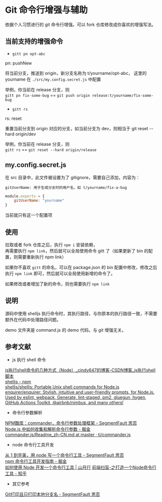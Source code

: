 # Git 命令行增强与辅助

依据个人习惯进行的 git 命令行增强。可以 fork 仓库修改成你喜欢的增强写法。

## 当前支持的增强命令

* `gitt pn opt-abc`

pn: pushNew

将当前分支，推送到 origin，新分支名称为 t/yourname/opt-abc，
这里的 yourname 在 `./src/my.config.secret.js` 中配置

举例，你当前在 release 分支，则  
`gitt pn fix-some-bug` == `git push origin release:t/yourname/fix-some-bug`

* `gitt rs`

rs: reset

重置当前分支到 origin 对应的分支，如当前分支为 dev，则相当于 git reset --hard origin/dev

举例，你当前在 release 分支，则  
`gitt rs` == `git reset --hard origin/release`

## my.config.secret.js

在 src 目录中，此文件被设置为了 gitignore，需要自己添加，内容为：

```
gitUserName: 用于生成分支时的用户名，如 t/yourname/fix-a-bug
```

```js
module.exports = {
    gitUserName: "yourname"
}
```

当前就只有这一个配置项

## 使用

拉取或者 fork 仓库之后，执行 `npm i` 安装依赖，  
再需要执行 `npm link`，然后就可以全局使用命令 gitt 了（如果更新了 bin 的配置，则需要重新执行  npm link）

如果你不喜欢 `gitt` 的命名，可以在 package.json 的 bin 配置中修改，修改之后执行 `npm link` 即可，然后就可以全局使用新增的命令了。

如果修改或者增加了新的命令，则也需要执行 `npm link`

## 说明

源码中使用 shelljs 执行命令时，其执行路径，与你原本的执行路径一致，不需要额外在代码中处理路径问题。

demo 文件夹是 command.js 的 demo 代码，与 git 增强无关。

## 参考文献

* js 执行 shell 命令

[js执行shell命令的几种方式（Node）_cindy647的博客-CSDN博客_js执行shell脚本](https://blog.csdn.net/cindy647/article/details/108830841 )  
[shelljs - npm](https://www.npmjs.com/package/shelljs )  
[shelljs/shelljs: Portable Unix shell commands for Node.js](https://github.com/shelljs/shelljs )  
[enquirer/enquirer: Stylish, intuitive and user-friendly prompts, for Node.js. Used by eslint, webpack, Generate, lint-staged, pm2, gluegun, hygen, GitHub Actions Toolkit, @airbnb/nimbus, and many others!](https://github.com/enquirer/enquirer )

* 命令行参数解析

[NPM酷库：commander，命令行参数处理框架 - SegmentFault 思否](https://segmentfault.com/a/1190000012843679 )  
[Node.js 中如何收集和解析命令行参数 - 掘金](https://juejin.cn/post/6915200398512881672 )  
[commander.js/Readme_zh-CN.md at master · tj/commander.js](https://github.com/tj/commander.js/blob/master/Readme_zh-CN.md )  

* node 命令行工具开发

[从 1 到完美，用 node 写一个命令行工具 - SegmentFault 思否](https://segmentfault.com/a/1190000016555129 )  
[npm 命令行工具开发指南 - 掘金](https://juejin.cn/post/6956027274919411726 )  
[如何使用 Node 开发一个命令行工具 | 山月行](https://shanyue.tech/node/cli.html#%E5%91%BD%E4%BB%A4%E8%A1%8C%E5%B7%A5%E5%85%B7%E4%B8%8E%E7%8E%AF%E5%A2%83%E5%8F%98%E9%87%8F-path )
[前端扫盲-之打造一个Node命令行工具 - 知乎](https://zhuanlan.zhihu.com/p/34782812 )

* 其它参考

[Git打印且只打印本地分支名 - SegmentFault 思否](https://segmentfault.com/a/1190000020840822 )  
